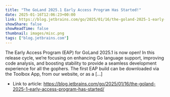```yaml
---
title: "The GoLand 2025.1 Early Access Program Has Started!"
date: 2025-01-16T12:06:23+00:00
link: https://blog.jetbrains.com/go/2025/01/16/the-goland-2025-1-early-access-program-has-started/
showShare: false
showReadTime: false
thumbnail: images/misc.png
tags: ["blog.jetbrains.com"]
---
```

The Early Access Program (EAP) for GoLand 2025.1 is now open! In this release cycle, we’re focusing on enhancing Go language support, improving code analysis, and boosting stability to provide a seamless development experience for all the gophers. The first EAP build can be downloaded via the Toolbox App, from our website, or as a […]

- Link to article: https://blog.jetbrains.com/go/2025/01/16/the-goland-2025-1-early-access-program-has-started/